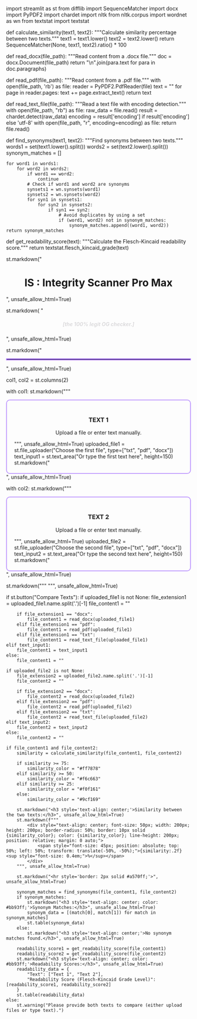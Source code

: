 import streamlit as st
from difflib import SequenceMatcher
import docx
import PyPDF2
import chardet
import nltk
from nltk.corpus import wordnet as wn
from textstat import textstat

def calculate_similarity(text1, text2):
    """Calculate similarity percentage between two texts."""
    text1 = text1.lower()
    text2 = text2.lower()
    return SequenceMatcher(None, text1, text2).ratio() * 100

def read_docx(file_path):
    """Read content from a .docx file."""
    doc = docx.Document(file_path)
    return "\n".join(para.text for para in doc.paragraphs)

def read_pdf(file_path):
    """Read content from a .pdf file."""
    with open(file_path, 'rb') as file:
        reader = PyPDF2.PdfReader(file)
        text = ""
        for page in reader.pages:
            text += page.extract_text()
    return text


def read_text_file(file_path):
    """Read a text file with encoding detection."""
    with open(file_path, "rb") as file:
        raw_data = file.read()
        result = chardet.detect(raw_data)
        encoding = result['encoding'] if result['encoding'] else 'utf-8'
    with open(file_path, "r", encoding=encoding) as file:
        return file.read()


def find_synonyms(text1, text2):
    """Find synonyms between two texts."""
    words1 = set(text1.lower().split())
    words2 = set(text2.lower().split())
    synonym_matches = []

    for word1 in words1:
        for word2 in words2:
            if word1 == word2:
                continue
            # Check if word1 and word2 are synonyms
            synsets1 = wn.synsets(word1)
            synsets2 = wn.synsets(word2)
            for syn1 in synsets1:
                for syn2 in synsets2:
                    if syn1 == syn2:
                        # Avoid duplicates by using a set
                        if (word1, word2) not in synonym_matches:
                            synonym_matches.append((word1, word2))
    return synonym_matches


def get_readability_score(text):
    """Calculate the Flesch-Kincaid readability score."""
    return textstat.flesch_kincaid_grade(text)

st.markdown("<h1 style='text-align: center;'>IS : Integrity Scanner Pro Max</h1>",
            unsafe_allow_html=True)

st.markdown(
    "<h5 style='text-align: center; font-style: italic; color: #dcdbdd; '>[the 100% legit OG checker.]</h4>",
    unsafe_allow_html=True)

st.markdown("<hr style='border: 2px solid #a570ff;'>", unsafe_allow_html=True)

col1, col2 = st.columns(2)

with col1:
    st.markdown("""
        <div style="border:2px solid #bb93ff; padding: 20px; border-radius: 10px;">
            <h3 style="text-align: center;"> TEXT 1</h3>
            <p style="text-align: center;">Upload a file or enter text manually.</p>
    """, unsafe_allow_html=True)
    uploaded_file1 = st.file_uploader("Choose the first file", type=["txt", "pdf", "docx"])
    text_input1 = st.text_area("Or type the first text here", height=150)
    st.markdown("</div>", unsafe_allow_html=True)

with col2:
    st.markdown("""
        <div style="border:2px solid #bb93ff; padding: 20px; border-radius: 10px;">
            <h3 style="text-align: center;"> TEXT 2</h3>
            <p style="text-align: center;">Upload a file or enter text manually.</p>
    """, unsafe_allow_html=True)
    uploaded_file2 = st.file_uploader("Choose the second file", type=["txt", "pdf", "docx"])
    text_input2 = st.text_area("Or type the second text here", height=150)
    st.markdown("</div>", unsafe_allow_html=True)

st.markdown("""
    <style>
        .stButton>button {
            width: 100%;
            height: 3em;
            font-size: 20px;
            background-color: #4CAF50;
            color: white;
        }
    </style>
""", unsafe_allow_html=True)

if st.button("Compare Texts"):
    if uploaded_file1 is not None:
        file_extension1 = uploaded_file1.name.split('.')[-1]
        file_content1 = ""

        if file_extension1 == "docx":
            file_content1 = read_docx(uploaded_file1)
        elif file_extension1 == "pdf":
            file_content1 = read_pdf(uploaded_file1)
        elif file_extension1 == "txt":
            file_content1 = read_text_file(uploaded_file1)
    elif text_input1:
        file_content1 = text_input1
    else:
        file_content1 = ""

    if uploaded_file2 is not None:
        file_extension2 = uploaded_file2.name.split('.')[-1]
        file_content2 = ""

        if file_extension2 == "docx":
            file_content2 = read_docx(uploaded_file2)
        elif file_extension2 == "pdf":
            file_content2 = read_pdf(uploaded_file2)
        elif file_extension2 == "txt":
            file_content2 = read_text_file(uploaded_file2)
    elif text_input2:
        file_content2 = text_input2
    else:
        file_content2 = ""

    if file_content1 and file_content2:
        similarity = calculate_similarity(file_content1, file_content2)

        if similarity >= 75:
            similarity_color = "#ff7878"
        elif similarity >= 50:
            similarity_color = "#f6c663"
        elif similarity >= 25:
            similarity_color = "#f0f161"
        else:
            similarity_color = "#9cf169"

        st.markdown("<h3 style='text-align: center;'>Similarity between the two texts:</h3>", unsafe_allow_html=True)
        st.markdown(f"""
            <div style="text-align: center; font-size: 50px; width: 200px; height: 200px; border-radius: 50%; border: 10px solid {similarity_color}; color: {similarity_color}; line-height: 200px; position: relative; margin: 0 auto;">
                <span style="font-size: 45px; position: absolute; top: 50%; left: 50%; transform: translate(-50%, -50%);">{similarity:.2f}<sup style="font-size: 0.4em;">%</sup></span>
            </div>
        """, unsafe_allow_html=True)

        st.markdown("<hr style='border: 2px solid #a570ff;'>", unsafe_allow_html=True)

        synonym_matches = find_synonyms(file_content1, file_content2)
        if synonym_matches:
            st.markdown("<h3 style='text-align: center; color: #bb93ff;'>Synonym Matches:</h3>", unsafe_allow_html=True)
            synonym_data = [(match[0], match[1]) for match in synonym_matches]
            st.table(synonym_data)
        else:
            st.markdown("<h3 style='text-align: center;'>No synonym matches found.</h3>", unsafe_allow_html=True)

        readability_score1 = get_readability_score(file_content1)
        readability_score2 = get_readability_score(file_content2)
        st.markdown("<h3 style='text-align: center; color: #bb93ff;'>Readability Scores:</h3>", unsafe_allow_html=True)
        readability_data = {
            "Text": ["Text 1", "Text 2"],
            "Readability Score (Flesch-Kincaid Grade Level)": [readability_score1, readability_score2]
        }
        st.table(readability_data)
    else:
        st.warning("Please provide both texts to compare (either upload files or type text).")
